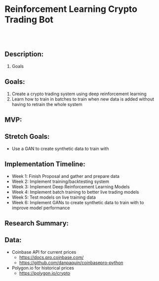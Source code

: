 <p align="center">
<h1>Reinforcement Learning Crypto Trading Bot</h1>
<br>
<br>


## Description:
1. Goals

## Goals:
1. Create a crypto trading system using deep reinforcement learning
2. Learn how to train in batches to train when new data is added without having to retrain the whole system

## MVP:

## Stretch Goals:
- Use a GAN to create synthetic data to train with

## Implementation Timeline:
- Week 1: Finish Proposal and gather and prepare data
- Week 2: Implement training/backtesting system
- Week 3: Implement Deep Reinforcement Learning Models
- Week 4: Implement batch training to better live trading models
- Week 5: Test models on live training data
- Week 6: Implement GANs to create synthetic data to train with to improve model performance


## Research Summary:


## Data:
- Coinbase API for current prices
    - https://docs.pro.coinbase.com/
    - https://github.com/danpaquin/coinbasepro-python
- Polygon.io for historical prices
    - https://polygon.io/crypto
